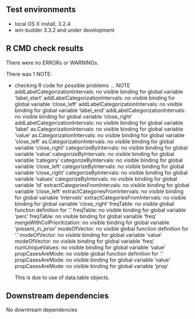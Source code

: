 ## Test environments
* local OS X install, 3.2.4
* win-builder 3.3.2 and under development

## R CMD check results
There were no ERRORs or WARNINGs. 

There was 1 NOTE:

* checking R code for possible problems ... NOTE
  addLabelCategorizationIntervals: no visible binding for global variable
    ‘label_start’
  addLabelCategorizationIntervals: no visible binding for global variable
    ‘close_left’
  addLabelCategorizationIntervals: no visible binding for global variable
    ‘label_end’
  addLabelCategorizationIntervals: no visible binding for global variable
    ‘close_right’
  addLabelCategorizationIntervals: no visible binding for global variable
    ‘label’
  as.CategorizationIntervals: no visible binding for global variable
    ‘value’
  as.CategorizationIntervals: no visible binding for global variable
    ‘close_left’
  as.CategorizationIntervals: no visible binding for global variable
    ‘close_right’
  categorizeByIntervals: no visible binding for global variable ‘value’
  categorizeByIntervals: no visible binding for global variable
    ‘category’
  categorizeByIntervals: no visible binding for global variable
    ‘close_left’
  categorizeByIntervals: no visible binding for global variable
    ‘close_right’
  categorizeByIntervals: no visible binding for global variable ‘values’
  categorizeByIntervals: no visible binding for global variable ‘id’
  extractCategoriesFromIntervals: no visible binding for global variable
    ‘close_left’
  extractCategoriesFromIntervals: no visible binding for global variable
    ‘intervals’
  extractCategoriesFromIntervals: no visible binding for global variable
    ‘close_right’
  freqTable: no visible global function definition for ‘.’
  freqTable: no visible binding for global variable ‘perc’
  freqTable: no visible binding for global variable ‘freq’
  mergeWithColPrioritization: no visible binding for global variable
    ‘present_in_prior’
  modeOfVector: no visible global function definition for ‘.’
  modeOfVector: no visible binding for global variable ‘value’
  modeOfVector: no visible binding for global variable ‘freq’
  numUniqueValues: no visible binding for global variable ‘value’
  propCasesAreMode: no visible global function definition for ‘.’
  propCasesAreMode: no visible binding for global variable ‘value’
  propCasesAreMode: no visible binding for global variable ‘prop’
  
  
  This is due to use of data.table objects.
  
  
## Downstream dependencies
No downtream dependencies
